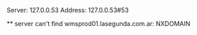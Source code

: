 Server:		127.0.0.53
Address:	127.0.0.53#53

** server can't find wmsprod01.lasegunda.com.ar: NXDOMAIN

